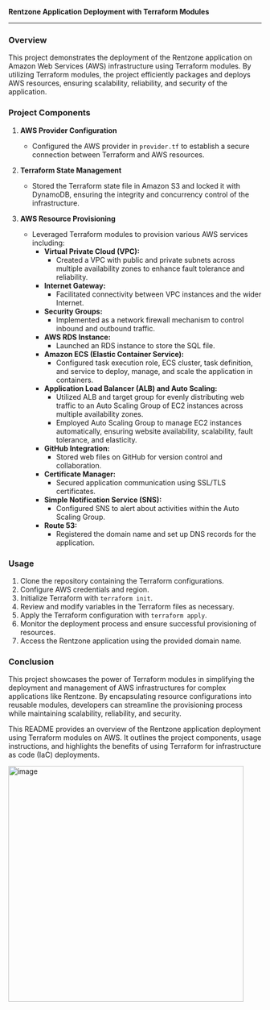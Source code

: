 **Rentzone Application Deployment with Terraform Modules**

---

### Overview
This project demonstrates the deployment of the Rentzone application on Amazon Web Services (AWS) infrastructure using Terraform modules. By utilizing Terraform modules, the project efficiently packages and deploys AWS resources, ensuring scalability, reliability, and security of the application.

### Project Components

1. **AWS Provider Configuration**
   - Configured the AWS provider in `provider.tf` to establish a secure connection between Terraform and AWS resources.

2. **Terraform State Management**
   - Stored the Terraform state file in Amazon S3 and locked it with DynamoDB, ensuring the integrity and concurrency control of the infrastructure.

3. **AWS Resource Provisioning**
   - Leveraged Terraform modules to provision various AWS services including:
     - **Virtual Private Cloud (VPC):**
       - Created a VPC with public and private subnets across multiple availability zones to enhance fault tolerance and reliability.
     - **Internet Gateway:**
       - Facilitated connectivity between VPC instances and the wider Internet.
     - **Security Groups:**
       - Implemented as a network firewall mechanism to control inbound and outbound traffic.
     - **AWS RDS Instance:**
       - Launched an RDS instance to store the SQL file.
     - **Amazon ECS (Elastic Container Service):**
       - Configured task execution role, ECS cluster, task definition, and service to deploy, manage, and scale the application in containers.
     - **Application Load Balancer (ALB) and Auto Scaling:**
       - Utilized ALB and target group for evenly distributing web traffic to an Auto Scaling Group of EC2 instances across multiple availability zones.
       - Employed Auto Scaling Group to manage EC2 instances automatically, ensuring website availability, scalability, fault tolerance, and elasticity.
     - **GitHub Integration:**
       - Stored web files on GitHub for version control and collaboration.
     - **Certificate Manager:**
       - Secured application communication using SSL/TLS certificates.
     - **Simple Notification Service (SNS):**
       - Configured SNS to alert about activities within the Auto Scaling Group.
     - **Route 53:**
       - Registered the domain name and set up DNS records for the application.

### Usage
1. Clone the repository containing the Terraform configurations.
2. Configure AWS credentials and region.
3. Initialize Terraform with `terraform init`.
4. Review and modify variables in the Terraform files as necessary.
5. Apply the Terraform configuration with `terraform apply`.
6. Monitor the deployment process and ensure successful provisioning of resources.
7. Access the Rentzone application using the provided domain name.

### Conclusion
This project showcases the power of Terraform modules in simplifying the deployment and management of AWS infrastructures for complex applications like Rentzone. By encapsulating resource configurations into reusable modules, developers can streamline the provisioning process while maintaining scalability, reliability, and security.

This README provides an overview of the Rentzone application deployment using Terraform modules on AWS. It outlines the project components, usage instructions, and highlights the benefits of using Terraform for infrastructure as code (IaC) deployments.

<img width="468" alt="image" src="https://github.com/chidex-henry/rentzone-infrastructure-tfmodule-ecs-/assets/77998377/bd8efa3e-1b93-4946-ab93-c79501146a9c">
